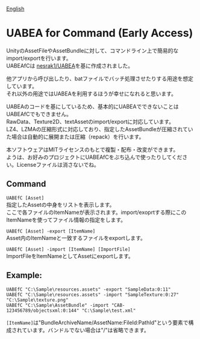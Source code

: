 [English](https://github.com/RaininSaga/UABEAfC/blob/master/README.md)

# UABEA for Command  (Early Access) 

UnityのAssetFileやAssetBundleに対して、コマンドライン上で簡易的なimport/exportを行います。   
UABEAfCは [nesrak1/UABEA](https://github.com/nesrak1/UABEA)を基に作成されました。

他アプリから呼び出したり、batファイルでバッチ処理させたりする用途を想定しています。  
それ以外の用途ではUABEAを利用するほうが幸せになれると思います。

UABEAのコードを基にしているため、基本的にUABEAでできないことはUABEAfCでもできません。  
RawData、Texture2D、textAssetのimport/exportに対応しています。  
LZ4、LZMAの圧縮形式に対応しており、指定したAssetBundleが圧縮されていた場合は自動的に展開または圧縮（repack）を行います。
  
  
本ソフトウェアはMITライセンスのもとで複製・配布・改変ができます。  
ようは、お好みのプロジェクトにUABEAfCをぶち込んで使ったりしてください。Licenseファイルは消さないでね。

## Command
  ```UABEfC [Asset]```  
    指定したAssetの中身をリストを表示します。  
    ここで各ファイルのItemNameが表示されます。import/exoprtする際にこのItemNameを使ってファイル情報の指定をします。

  ```UABEfC [Asset] -export [ItemName]```   
    Asset内のItemNameと一致するファイルをexportします。

  ```UABEfC [Asset] -import [ItemName] [ImportFile]```  
    ImportFileをItemNameとしてAssetにexportします。
　　

## Example:
  ```UABEfC "C:\Sample\resources.assets" -export "SampleData:0:11"```  
  ```UABEfC "C:\Sample\resources.assets" -import "SampleTexture:0:27" "C:\Sample\texture.png"```  
  ```UABEfC "C:\Sample\AssetBundle" -import "CAB-123456789/objectsxml:0:144" "C:\Sample\test.xml"```  
     
  ```[ItemName]```は"BundleArchiveName/AssetName:FileId:PathId"という要素で構成されています。バンドルでない場合は"/"は省略できます。
